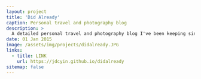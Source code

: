 ```yaml
---
layout: project
title: 'Did Already'
caption: Personal travel and photography blog
description: >
  A detailed personal travel and photography blog I've been keeping since 2015. I wrote this mainly for my parents so they can keep abreast of what I'm up to. Usually, I'm up to no good.
date: 01 Jan 2015
image: /assets/img/projects/didalready.JPG
links:
  - title: LINK
    url: https://jdcyin.github.io/didalready
sitemap: false
---
```


